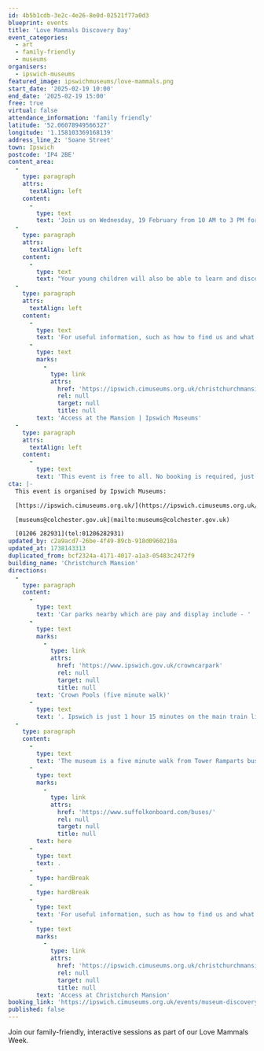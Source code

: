 ```yaml
---
id: 4b5b1cdb-3e2c-4e26-8e0d-02521f77a0d3
blueprint: events
title: 'Love Mammals Discovery Day'
event_categories:
  - art
  - family-friendly
  - museums
organisers:
  - ipswich-museums
featured_image: ipswichmuseums/love-mammals.png
start_date: '2025-02-19 10:00'
end_date: '2025-02-19 15:00'
free: true
virtual: false
attendance_information: 'family friendly'
latitude: '52.06078949566327'
longitude: '1.158103369168139'
address_line_2: 'Soane Street'
town: Ipswich
postcode: 'IP4 2BE'
content_area:
  -
    type: paragraph
    attrs:
      textAlign: left
    content:
      -
        type: text
        text: 'Join us on Wednesday, 19 February from 10 AM to 3 PM for this exciting day celebrating the wonders of mammal wildlife across Suffolk and beyond through stalls with displays across the Mansion. We will be joined on the day by the Suffolk Naturalists’ Society, GeoSuffolk, Ipswich Wildlife Group and Anglian Microscopy Group, to name a few. Discover some of the mammal objects going back in the museum’s new galleries and learn how they have been conserved from our specialist team. What will you discover?'
  -
    type: paragraph
    attrs:
      textAlign: left
    content:
      -
        type: text
        text: "Your young children will also be able to learn and discover in the drop-in ‘Mini-Mammals’ zone, which offers play, arts, crafts, and activities all day. Suitable for ages 2+.\_Parents/carers must remain with their children throughout the event."
  -
    type: paragraph
    attrs:
      textAlign: left
    content:
      -
        type: text
        text: 'For useful information, such as how to find us and what facilities the Mansion has, we recommend reading our Access information: '
      -
        type: text
        marks:
          -
            type: link
            attrs:
              href: 'https://ipswich.cimuseums.org.uk/christchurchmansionaccess/'
              rel: null
              target: null
              title: null
        text: 'Access at the Mansion | Ipswich Museums'
  -
    type: paragraph
    attrs:
      textAlign: left
    content:
      -
        type: text
        text: 'This event is free to all. No booking is required, just come by!'
cta: |-
  This event is organised by Ipswich Museums:

  [https://ipswich.cimuseums.org.uk/](https://ipswich.cimuseums.org.uk/) 

  [museums@colchester.gov.uk](mailto:museums@colchester.gov.uk)

  [01206 282931](tel:01206282931)
updated_by: c2a9acd7-26be-4f49-89cb-918d0960210a
updated_at: 1738143313
duplicated_from: bcf2324a-4171-4017-a1a3-05483c2472f9
building_name: 'Christchurch Mansion'
directions:
  -
    type: paragraph
    content:
      -
        type: text
        text: 'Car parks nearby which are pay and display include - '
      -
        type: text
        marks:
          -
            type: link
            attrs:
              href: 'https://www.ipswich.gov.uk/crowncarpark'
              rel: null
              target: null
              title: null
        text: 'Crown Pools (five minute walk)'
      -
        type: text
        text: '. Ipswich is just 1 hour 15 minutes on the main train line from London to Norwich.  Arriving at Ipswich Station the museum is approximately 20 minute walk or short bus ride to the town centre. '
  -
    type: paragraph
    content:
      -
        type: text
        text: 'The museum is a five minute walk from Tower Ramparts bus station in the town centre - see the latest bus timetables '
      -
        type: text
        marks:
          -
            type: link
            attrs:
              href: 'https://www.suffolkonboard.com/buses/'
              rel: null
              target: null
              title: null
        text: here
      -
        type: text
        text: .
      -
        type: hardBreak
      -
        type: hardBreak
      -
        type: text
        text: 'For useful information, such as how to find us and what facilities Christchurch Mansion has, we recommend reading our Access information: '
      -
        type: text
        marks:
          -
            type: link
            attrs:
              href: 'https://ipswich.cimuseums.org.uk/christchurchmansionaccess/'
              rel: null
              target: null
              title: null
        text: 'Access at Christchurch Mansion'
booking_link: 'https://ipswich.cimuseums.org.uk/events/museum-discovery-day/'
published: false
---
```

Join our family-friendly, interactive sessions as part of our Love Mammals Week.